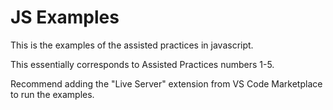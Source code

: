 # JS Examples

This is the examples of the assisted practices in javascript.

This essentially corresponds to Assisted Practices numbers 1-5. 

Recommend adding the "Live Server" extension from VS Code Marketplace to run the examples.

